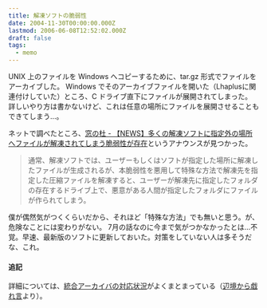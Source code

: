 ```yaml
---
title: 解凍ソフトの脆弱性
date: 2004-11-30T00:00:00.000Z
lastmod: 2006-06-08T12:52:02.000Z
draft: false
tags:
  - memo
---
```


UNIX 上のファイルを Windows へコピーするために、tar.gz 形式でファイルをアーカイブした。 Windows でそのアーカイブファイルを開いた（Lhaplusに関連付けしていた）ところ、C ドライブ直下にファイルが展開されてしまった。 詳しいやり方は書かないけど、これは任意の場所にファイルを展開させることもできてしまう…。

ネットで調べたところ、[窓の杜 - 【NEWS】多くの解凍ソフトに指定外の場所へファイルが解凍されてしまう脆弱性が存在](http://www.forest.impress.co.jp/article/2004/07/30/arcsecurity.html)というアナウンスが見つかった。

> 通常、解凍ソフトでは、ユーザーもしくはソフトが指定した場所に解凍したファイルが生成されるが、本脆弱性を悪用して特殊な方法で解凍先を指定した圧縮ファイルを解凍すると、ユーザーが解凍先に指定したフォルダの存在するドライブ上で、悪意がある人間が指定したフォルダにファイルが作られてしまう。

僕が偶然気がつくくらいだから、それほど「特殊な方法」でも無いと思う。が、危険なことには変わりがない。 7月の話なのに今まで気がつかなかったとは…不覚。早速、最新版のソフトに更新しておいた。対策をしていない人は多そうだな、これ。

#### 追記

詳細については、[統合アーカイバの対応状況](http://www2.nsknet.or.jp/~micco/notes/badpath.htm)がよくまとまっている（[辺境から戯れ言](http://www.alles.or.jp/~spiegel/index.html)より）。
